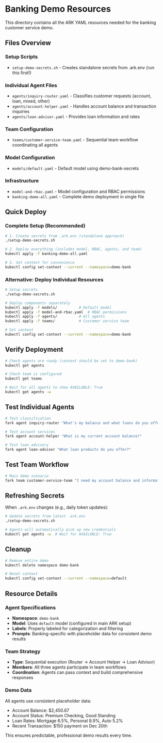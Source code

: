 # Banking Demo Resources

This directory contains all the ARK YAML resources needed for the banking customer service demo.

## **Files Overview**

### **Setup Scripts**
- `setup-demo-secrets.sh` - Creates standalone secrets from .ark.env (run this first!)

### **Individual Agent Files**
- `agents/inquiry-router.yaml` - Classifies customer requests (account, loan, mixed, other)
- `agents/account-helper.yaml` - Handles account balance and transaction inquiries  
- `agents/loan-advisor.yaml` - Provides loan information and rates

### **Team Configuration**
- `teams/customer-service-team.yaml` - Sequential team workflow coordinating all agents

### **Model Configuration**
- `models/default.yaml` - Default model using demo-bank-secrets

### **Infrastructure**
- `model-and-rbac.yaml` - Model configuration and RBAC permissions
- `banking-demo-all.yaml` - Complete demo deployment in single file

## **Quick Deploy**

### **Complete Setup (Recommended)**
```bash
# 1. Create secrets from .ark.env (standalone approach)
./setup-demo-secrets.sh

# 2. Deploy everything (includes model, RBAC, agents, and team)
kubectl apply -f banking-demo-all.yaml

# 3. Set context for convenience
kubectl config set-context --current --namespace=demo-bank
```

### **Alternative: Deploy Individual Resources**
```bash
# Setup secrets
./setup-demo-secrets.sh

# Deploy components separately
kubectl apply -f models/          # Default model
kubectl apply -f model-and-rbac.yaml  # RBAC permissions
kubectl apply -f agents/          # All agents
kubectl apply -f teams/           # Customer service team

# Set context
kubectl config set-context --current --namespace=demo-bank
```

## **Verify Deployment**

```bash
# Check agents are ready (context should be set to demo-bank)
kubectl get agents

# Check team is configured
kubectl get teams

# Wait for all agents to show AVAILABLE: True
kubectl get agents -w
```

## **Test Individual Agents**

```bash
# Test classification
fark agent inquiry-router "What's my balance and what loans do you offer?"

# Test account services
fark agent account-helper "What is my current account balance?"

# Test loan advisory
fark agent loan-advisor "What loan products do you offer?"
```

## **Test Team Workflow**

```bash
# Main demo scenario
fark team customer-service-team "I need my account balance and information about your mortgage loans"
```

## **Refreshing Secrets**

When `.ark.env` changes (e.g., daily token updates):

```bash
# Update secrets from latest .ark.env
./setup-demo-secrets.sh

# Agents will automatically pick up new credentials
kubectl get agents -w  # Wait for AVAILABLE: True
```

## **Cleanup**

```bash
# Remove entire demo
kubectl delete namespace demo-bank

# Reset context
kubectl config set-context --current --namespace=default
```

## **Resource Details**

### **Agent Specifications**
- **Namespace**: `demo-bank`
- **Model**: Uses `default` model (configured in main ARK setup)
- **Labels**: Properly labeled for categorization and filtering
- **Prompts**: Banking-specific with placeholder data for consistent demo results

### **Team Strategy**
- **Type**: Sequential execution (Router → Account Helper → Loan Advisor)
- **Members**: All three agents participate in team workflows
- **Coordination**: Agents can pass context and build comprehensive responses

### **Demo Data**
All agents use consistent placeholder data:
- Account Balance: $2,450.67
- Account Status: Premium Checking, Good Standing
- Loan Rates: Mortgage 6.5%, Personal 8.9%, Auto 5.2%
- Recent Transaction: $150 payment on Dec 20th

This ensures predictable, professional demo results every time.
